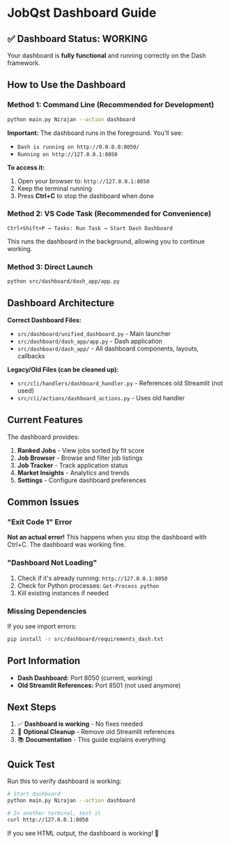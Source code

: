 # JobQst Dashboard Guide

## ✅ Dashboard Status: **WORKING**

Your dashboard is **fully functional** and running correctly on the Dash framework.

## How to Use the Dashboard

### Method 1: Command Line (Recommended for Development)
```bash
python main.py Nirajan --action dashboard
```

**Important:** The dashboard runs in the foreground. You'll see:
- `Dash is running on http://0.0.0.0:8050/`
- `Running on http://127.0.0.1:8050`

**To access it:**
1. Open your browser to: `http://127.0.0.1:8050`
2. Keep the terminal running
3. Press **Ctrl+C** to stop the dashboard when done

### Method 2: VS Code Task (Recommended for Convenience)
```
Ctrl+Shift+P → Tasks: Run Task → Start Dash Dashboard
```

This runs the dashboard in the background, allowing you to continue working.

### Method 3: Direct Launch
```bash
python src/dashboard/dash_app/app.py
```

## Dashboard Architecture

**Correct Dashboard Files:**
- `src/dashboard/unified_dashboard.py` - Main launcher
- `src/dashboard/dash_app/app.py` - Dash application
- `src/dashboard/dash_app/` - All dashboard components, layouts, callbacks

**Legacy/Old Files (can be cleaned up):**
- `src/cli/handlers/dashboard_handler.py` - References old Streamlit (not used)
- `src/cli/actions/dashboard_actions.py` - Uses old handler

## Current Features

The dashboard provides:
1. **Ranked Jobs** - View jobs sorted by fit score
2. **Job Browser** - Browse and filter job listings
3. **Job Tracker** - Track application status
4. **Market Insights** - Analytics and trends
5. **Settings** - Configure dashboard preferences

## Common Issues

### "Exit Code 1" Error
**Not an actual error!** This happens when you stop the dashboard with Ctrl+C. The dashboard was working fine.

### "Dashboard Not Loading"
1. Check if it's already running: `http://127.0.0.1:8050`
2. Check for Python processes: `Get-Process python`
3. Kill existing instances if needed

### Missing Dependencies
If you see import errors:
```bash
pip install -r src/dashboard/requirements_dash.txt
```

## Port Information

- **Dash Dashboard:** Port 8050 (current, working)
- **Old Streamlit References:** Port 8501 (not used anymore)

## Next Steps

1. ✅ **Dashboard is working** - No fixes needed
2. 🧹 **Optional Cleanup** - Remove old Streamlit references
3. 📚 **Documentation** - This guide explains everything

## Quick Test

Run this to verify dashboard is working:
```bash
# Start dashboard
python main.py Nirajan --action dashboard

# In another terminal, test it
curl http://127.0.0.1:8050
```

If you see HTML output, the dashboard is working! 🎉
